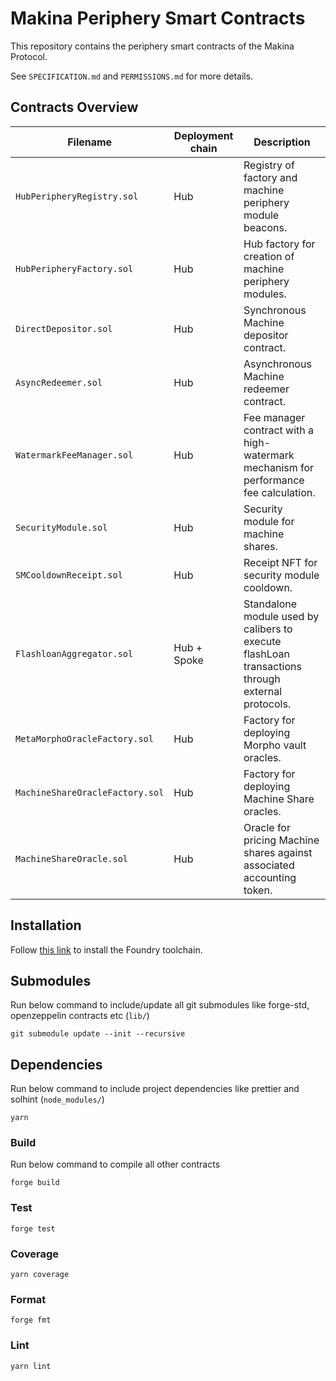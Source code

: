 # Makina Periphery Smart Contracts

This repository contains the periphery smart contracts of the Makina Protocol.

See `SPECIFICATION.md` and `PERMISSIONS.md` for more details.

## Contracts Overview

| Filename                        | Deployment chain | Description                                                                                      |
| ------------------------------- | ---------------- | ------------------------------------------------------------------------------------------------ |
| `HubPeripheryRegistry.sol`      | Hub              | Registry of factory and machine periphery module beacons.                                        |
| `HubPeripheryFactory.sol`       | Hub              | Hub factory for creation of machine periphery modules.                                           |
| `DirectDepositor.sol`           | Hub              | Synchronous Machine depositor contract.                                                          |
| `AsyncRedeemer.sol`             | Hub              | Asynchronous Machine redeemer contract.                                                          |
| `WatermarkFeeManager.sol`       | Hub              | Fee manager contract with a high-watermark mechanism for performance fee calculation.            |
| `SecurityModule.sol`            | Hub              | Security module for machine shares.                                                              |
| `SMCooldownReceipt.sol`         | Hub              | Receipt NFT for security module cooldown.                                                        |
| `FlashloanAggregator.sol`       | Hub + Spoke      | Standalone module used by calibers to execute flashLoan transactions through external protocols. |
| `MetaMorphoOracleFactory.sol`   | Hub              | Factory for deploying Morpho vault oracles.                                                      |
| `MachineShareOracleFactory.sol` | Hub              | Factory for deploying Machine Share oracles.                                                     |
| `MachineShareOracle.sol`        | Hub              | Oracle for pricing Machine shares against associated accounting token.                           |

## Installation

Follow [this link](https://book.getfoundry.sh/getting-started/installation) to install the Foundry toolchain.

## Submodules

Run below command to include/update all git submodules like forge-std, openzeppelin contracts etc (`lib/`)

```shell
git submodule update --init --recursive
```

## Dependencies

Run below command to include project dependencies like prettier and solhint (`node_modules/`)

```shell
yarn
```

### Build

Run below command to compile all other contracts

```shell
forge build
```

### Test

```shell
forge test
```

### Coverage

```shell
yarn coverage
```

### Format

```shell
forge fmt
```

### Lint

```shell
yarn lint
```
